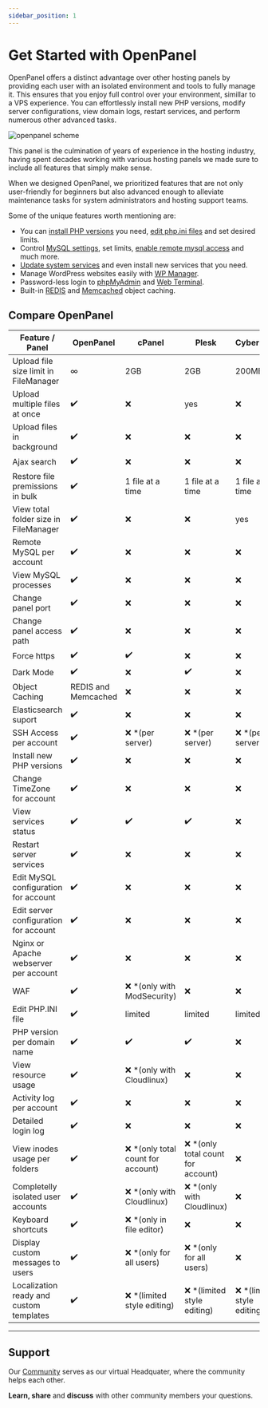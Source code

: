 ```yaml
---
sidebar_position: 1
---
```


# Get Started with OpenPanel

OpenPanel offers a distinct advantage over other hosting panels by providing each user with an isolated environment and tools to fully manage it. This ensures that you enjoy full control over your environment, simillar to a VPS experience. You can effortlessly install new PHP versions, modify server configurations, view domain logs, restart services, and perform numerous other advanced tasks.

![openpanel scheme](/img/admin/openpanel_scheme.png)

This panel is the culmination of years of experience in the hosting industry, having spent decades working with various hosting panels we  made sure to include all features that simply make sense.

When we designed OpenPanel, we prioritized features that are not only user-friendly for beginners but also advanced enough to alleviate maintenance tasks for system administrators and hosting support teams.


Some of the unique features worth mentioning are:


- You can [install PHP versions](/docs/panel/advanced/server_settings#install-php-version) you need, [edit php.ini files](/docs/panel/advanced/server_settings#phpini-editor) and set desired limits.
- Control [MySQL settings](/docs/panel/advanced/server_settings#mysql-settings), set limits, [enable remote mysql access](/docs/panel/databases/remote) and much more.
- [Update system services](/docs/panel/advanced/server_settings#service-status) and even install new services that you need.
- Manage WordPress websites easily with [WP Manager](/docs/panel/applications/wordpress).
- Password-less login to [phpMyAdmin](/docs/panel/databases/phpmyadmin) and [Web Terminal](/docs/panel/advanced/terminal).
- Built-in [REDIS](/docs/panel/caching/Redis) and [Memcached](/docs/panel/caching/Memcached) object caching.


## Compare OpenPanel

| Feature / Panel               | OpenPanel   | cPanel   | Plesk | CyberPanel  |
|-------------------------------|-------------|----------|---------|---|
| Upload file size limit in FileManager |      ∞       |     2GB     |     2GB    |  200MB |
| Upload multiple files at once      |      ✔️        |    ❌      |yes | ❌  |
| Upload files in background |       ✔️       |     ❌     |    ❌     |  ❌ |
| Ajax search |      ✔️        |      ❌    |    ❌     | ❌  |
| Restore file premissions in bulk |      ✔️        |      1 file at a time    |    1 file at a time     | 1 file at a time  |
| View total folder size in FileManager |       ✔️      |     ❌      |     ❌    |  yes | ❌  |
| Remote MySQL per account                | ✔️  | ❌ |❌|❌|
| View MySQL processes |      ✔️        |     ❌     |    ❌     |  ❌ |
| Change panel port             | ✔️         | ❌       | ❌      | ❌  |
| Change panel access path                 | ✔️  | ❌ |    ❌     |  ❌ |
|  Force https   |      ✔️        |    ✔️       |    ❌     |  ❌ |
| Dark Mode  |     ✔️         |      ❌    |     ✔️     | ❌  |
| Object Caching  |     REDIS and Memcached        |      ❌    |     ❌    | ❌  |
| Elasticsearch suport   |      ✔️        |     ❌     |     ❌    | ❌  |
| SSH Access per account  |      ✔️        |     ❌ *(per server)     |     ❌ *(per server)    | ❌ *(per server)  |
| Install new PHP versions |      ✔️        |     ❌     |     ❌    | ❌  |
| Change TimeZone for account  |      ✔️        |     ❌     |     ❌    | ❌  |
| View services status  |      ✔️        |     ✔️     |     ✔️     | ❌  |
| Restart server services  |      ✔️        |     ❌     |     ❌    | ❌  |
| Edit MySQL configuration for account |      ✔️        |     ❌     |     ❌    | ❌  |
| Edit server configuration for account |      ✔️        |     ❌     |     ❌    | ❌  |
| Nginx or Apache webserver per account |      ✔️        |     ❌     |     ❌    | ❌  |
| WAF |      ✔️        |     ❌ *(only with ModSecurity)    |     ❌    | ❌  |
| Edit PHP.INI file |      ✔️        |     limited    |     limited    | limited  |
| PHP version per domain name|      ✔️        |     ✔️    |     ✔️    | ❌  |
| View resource usage  |      ✔️        |     ❌ *(only with Cloudlinux)     |     ❌    | ❌  |
| Activity log per account  |      ✔️        |     ❌     |     ❌    | ❌  |
| Detailed login log  |      ✔️        |     ❌     |     ❌    | ❌  |
| View inodes usage per folders  |      ✔️        |     ❌ *(only total count for account)     |     ❌ *(only total count for account)     | ❌  |
| Completelly isolated user accounts  |      ✔️        |     ❌ *(only with Cloudlinux)     |     ❌ *(only with Cloudlinux)     | ❌  |
| Keyboard shortcuts  |      ✔️        |     ❌ *(only in file editor)     |     ❌    | ❌ |
| Display custom messages to users |      ✔️        |     ❌ *(only for all users)     |     ❌ *(only for all users)    | ❌ |
| Localization ready and custom templates  |      ✔️        |     ❌ *(limited style editing)     |     ❌ *(limited style editing)    | ❌ *(limited style editing)  |


---

## Support

Our [Community](https://community.openpanel.co/) serves as our virtual Headquater, where the community helps each other.

**Learn, share** and **discuss** with other community members your questions.
